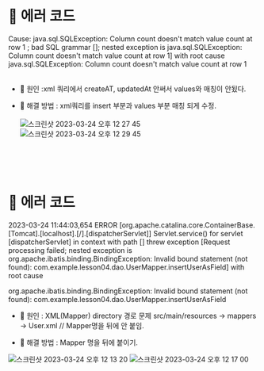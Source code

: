 
# 🌳 에러 코드

Cause: java.sql.SQLException: Column count doesn't match value count at row 1
; bad SQL grammar []; nested exception is java.sql.SQLException: Column count doesn't match value count at row 1] with root cause
java.sql.SQLException: Column count doesn't match value count at row 1 <br><br>
* 🌾 원인 :xml 쿼리에서 createAT, updatedAt 안써서 values와 매칭이 안됬다.

* 🌾 해결 방법 : xml쿼리를 insert 부분과 values 부분 매칭 되게 수정.<br><br>
![스크린샷 2023-03-24 오후 12 27 45](https://user-images.githubusercontent.com/116433637/227427515-1427e089-f03e-4800-80eb-1bb80092e895.png)
![스크린샷 2023-03-24 오후 12 29 45](https://user-images.githubusercontent.com/116433637/227427528-b4257fa0-6970-4e69-8aeb-7b8a6a6d95ac.png) <br><br><br><br><br>

# 🌳 에러 코드
2023-03-24 11:44:03,654 ERROR [org.apache.catalina.core.ContainerBase.[Tomcat].[localhost].[/].[dispatcherServlet]] Servlet.service() for servlet [dispatcherServlet] in context with path [] threw exception [Request processing failed; nested exception is org.apache.ibatis.binding.BindingException: Invalid bound statement (not found): com.example.lesson04.dao.UserMapper.insertUserAsField] with root cause

org.apache.ibatis.binding.BindingException: Invalid bound statement (not found): com.example.lesson04.dao.UserMapper.insertUserAsField <br>

* 🌾 원인 : XML(Mapper) directory 경로 문제      src/main/resources -> mappers -> User.xml     // Mapper명을 뒤에 안 붙임.

* 🌾 해결 방법 : Mapper 명을 뒤에  붙이기.

![스크린샷 2023-03-24 오후 12 13 20](https://user-images.githubusercontent.com/116433637/227428100-0af16bbe-e4ae-4632-b83d-5865e668ad45.png)
![스크린샷 2023-03-24 오후 12 17 00](https://user-images.githubusercontent.com/116433637/227428105-4ebb8660-6427-430c-8619-cba3788a33fc.png)

<br><br><br><br><br>
